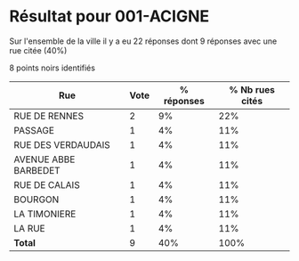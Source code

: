 # Résultat pour 001-ACIGNE

Sur l'ensemble de la ville il y a eu 22 réponses dont 9 réponses avec une rue citée (40%)

8 points noirs identifiés

| Rue | Vote | % réponses | % Nb rues cités|
|-----|------|------------|----------------|
| RUE DE RENNES | 2 | 9% | 22%|
| PASSAGE | 1 | 4% | 11%|
| RUE DES VERDAUDAIS | 1 | 4% | 11%|
| AVENUE ABBE BARBEDET | 1 | 4% | 11%|
| RUE DE CALAIS | 1 | 4% | 11%|
| BOURGON | 1 | 4% | 11%|
| LA TIMONIERE | 1 | 4% | 11%|
| LA RUE | 1 | 4% | 11%|
| **Total** | 9 | 40% | 100%|
